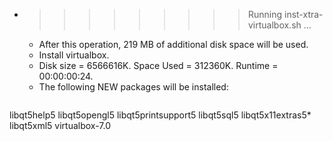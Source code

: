 * >>>>>>>>> Running inst-xtra-virtualbox.sh ...
  * After this operation, 219 MB of additional disk space will be used.
  * Install virtualbox.
  * Disk size = 6566616K. Space Used = 312360K. Runtime = 00:00:00:24.
  * The following NEW packages will be installed:
  ```bash
libqt5help5 libqt5opengl5 libqt5printsupport5 libqt5sql5 libqt5x11extras5*
libqt5xml5 virtualbox-7.0
  ```
